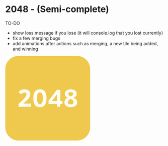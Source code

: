 # 2048 - (Semi-complete)

TO-DO
- show loss message if you lose (it will console.log that you lost currently)
- fix a few merging bugs
- add animations after actions such as merging, a new tile being added, and winning


![alt text](https://github.com/Astro-gram/2048/blob/master/public/extras/logo.png?raw=true)
